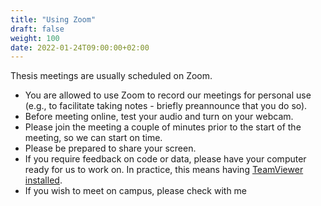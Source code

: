```yaml
---
title: "Using Zoom"
draft: false
weight: 100
date: 2022-01-24T09:00:00+02:00
---
```


<!--Microsoft Teams
We will use Microsoft Teams for online meetings and communication. You will receive an invitation to join the Team after the official start of your supervision period (as of January 2021).
-->

Thesis meetings are usually scheduled on Zoom. 

* You are allowed to use Zoom to record our meetings for personal use (e.g., to facilitate taking notes - briefly preannounce that you do so).
* Before meeting online, test your audio and turn on your webcam.
* Please join the meeting a couple of minutes prior to the start of the meeting, so we can start on time.
* Please be prepared to share your screen.
* If you require feedback on code or data, please have your computer ready for us to work on. In practice, this means having [TeamViewer installed](https://tilburgsciencehub.com/get/teamviewer/).
* If you wish to meet on campus, please check with me 